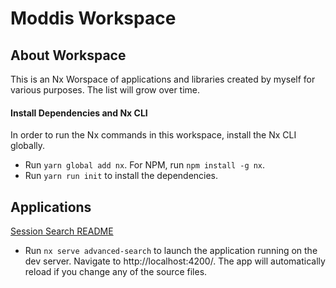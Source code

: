 # Moddis Workspace

## About Workspace

This is an Nx Worspace of applications and libraries created by myself for various purposes. The list will grow over time.

#### Install Dependencies and Nx CLI

In order to run the Nx commands in this workspace, install the Nx CLI globally.

- Run `yarn global add nx`. For NPM, run `npm install -g nx`.
- Run `yarn run init` to install the dependencies.

## Applications

[Session Search README](/docs/session-search-project.md)

- Run `nx serve advanced-search` to launch the application running on the dev server. Navigate to http://localhost:4200/. The app will automatically reload if you change any of the source files.